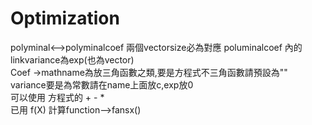 # Optimization
polyminal<-->polyminalcoef 兩個vectorsize必為對應 poluminalcoef 內的linkvariance為exp(也為vector)  
Coef ->mathname為放三角函數之類,要是方程式不三角函數請預設為""  
variance要是為常數請在name上面放c,exp放0  
可以使用 方程式的 + - *  
已用 f(X) 計算function-->fansx()  
